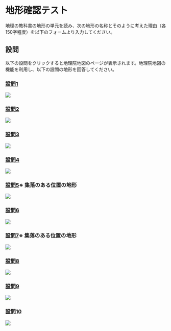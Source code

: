 # 地形確認テスト
地理の教科書の地形の単元を読み、次の地形の名称とそのように考えた理由（各150字程度）を以下のフォームより入力してください。

## 設問
以下の設問をクリックすると地理院地図のページが表示されます。地理院地図の機能を利用し、以下の設問の地形を回答してください。

### [設問1](https://maps.gsi.go.jp/#14/34.515905/135.859110/)
![](test-img/t1-1.png)
### [設問2](https://maps.gsi.go.jp/#14/34.153395/135.206375)
![](test-img/t1-2.png)
### [設問3](https://maps.gsi.go.jp/#15/34.448451/131.411774/)
![](test-img/t1-3.png)
### [設問4](https://maps.gsi.go.jp/#15/34.405940/131.182660/)
![](test-img/t1-4.png)
### [設問5](https://maps.gsi.go.jp/#16/33.466612/131.697362/)※ 集落のある位置の地形
![](test-img/t1-5.png)
### [設問6](https://maps.gsi.go.jp/#13/38.411123/140.431783/)
![](test-img/t1-6.png)
### [設問7](https://maps.gsi.go.jp/#15/35.876357/140.310504/)※ 集落のある位置の地形
![](test-img/t1-7.png)
### [設問8](https://maps.gsi.go.jp/#14/35.706774/140.735058)
![](test-img/t1-8.png)
### [設問9](https://maps.gsi.go.jp/#15/34.648543/137.790830)
![](test-img/t1-9.png)
### [設問10](https://maps.gsi.go.jp/#13/34.528739/136.735996)
![](test-img/t1-10.png)
